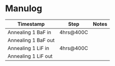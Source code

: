 # Manulog

Timestamp | Step | Notes
--- | --- | ---
 |Annealing 1 BaF in | 4hrs@400C
 |Annealing 1 BaF out | 
 |Annealing 1 LiF in | 4hrs@400C
 |Annealing 1 LiF out |